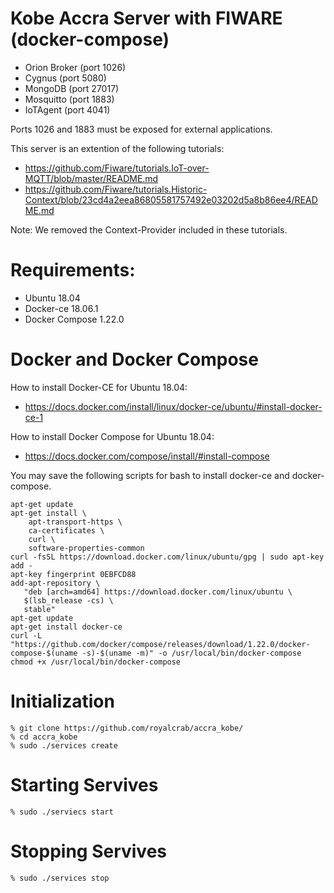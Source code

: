 # Kobe Accra Server with FIWARE (docker-compose)

- Orion Broker (port 1026)
- Cygnus (port 5080)
- MongoDB (port 27017)
- Mosquitto (port 1883)
- IoTAgent (port 4041)

Ports 1026 and 1883 must be exposed for external applications.

This server is an extention of the following tutorials:
- https://github.com/Fiware/tutorials.IoT-over-MQTT/blob/master/README.md
- https://github.com/Fiware/tutorials.Historic-Context/blob/23cd4a2eea86805581757492e03202d5a8b86ee4/README.md

Note: We removed the Context-Provider included in these tutorials.

# Requirements:

- Ubuntu 18.04
- Docker-ce 18.06.1
- Docker Compose 1.22.0

# Docker and Docker Compose

How to install Docker-CE for Ubuntu 18.04: 
- https://docs.docker.com/install/linux/docker-ce/ubuntu/#install-docker-ce-1

How to install Docker Compose for Ubuntu 18.04:
- https://docs.docker.com/compose/install/#install-compose

You may save the following scripts for bash to install docker-ce and docker-compose.

```
apt-get update
apt-get install \
    apt-transport-https \
    ca-certificates \
    curl \
    software-properties-common
curl -fsSL https://download.docker.com/linux/ubuntu/gpg | sudo apt-key add - 
apt-key fingerprint 0EBFCD88
add-apt-repository \
   "deb [arch=amd64] https://download.docker.com/linux/ubuntu \
   $(lsb_release -cs) \
   stable"
apt-get update
apt-get install docker-ce
curl -L "https://github.com/docker/compose/releases/download/1.22.0/docker-compose-$(uname -s)-$(uname -m)" -o /usr/local/bin/docker-compose
chmod +x /usr/local/bin/docker-compose
```

# Initialization

```
% git clone https://github.com/royalcrab/accra_kobe/
% cd accra_kobe
% sudo ./services create
```

# Starting Servives

```
% sudo ./serviecs start
```

# Stopping Servives

```
% sudo ./services stop
```

